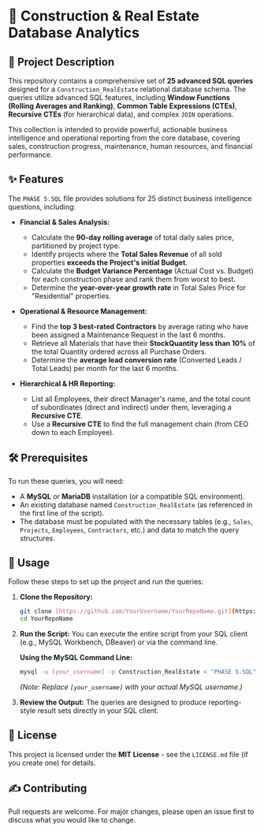 # 🏢 Construction & Real Estate Database Analytics

## 📝 Project Description

This repository contains a comprehensive set of **25 advanced SQL queries** designed for a `Construction_RealEstate` relational database schema. The queries utilize advanced SQL features, including **Window Functions (Rolling Averages and Ranking)**, **Common Table Expressions (CTEs)**, **Recursive CTEs** (for hierarchical data), and complex `JOIN` operations.

This collection is intended to provide powerful, actionable business intelligence and operational reporting from the core database, covering sales, construction progress, maintenance, human resources, and financial performance.

## ✨ Features

The `PHASE 5.SQL` file provides solutions for 25 distinct business intelligence questions, including:

* **Financial & Sales Analysis:**
    * Calculate the **90-day rolling average** of total daily sales price, partitioned by project type.
    * Identify projects where the **Total Sales Revenue** of all sold properties **exceeds the Project's initial Budget**.
    * Calculate the **Budget Variance Percentage** (Actual Cost vs. Budget) for each construction phase and rank them from worst to best.
    * Determine the **year-over-year growth rate** in Total Sales Price for "Residential" properties.

* **Operational & Resource Management:**
    * Find the **top 3 best-rated Contractors** by average rating who have been assigned a Maintenance Request in the last 6 months.
    * Retrieve all Materials that have their **StockQuantity less than 10%** of the total Quantity ordered across all Purchase Orders.
    * Determine the **average lead conversion rate** (Converted Leads / Total Leads) per month for the last 6 months.

* **Hierarchical & HR Reporting:**
    * List all Employees, their direct Manager's name, and the total count of subordinates (direct and indirect) under them, leveraging a **Recursive CTE**.
    * Use a **Recursive CTE** to find the full management chain (from CEO down to each Employee).

## 🛠️ Prerequisites

To run these queries, you will need:

* A **MySQL** or **MariaDB** installation (or a compatible SQL environment).
* An existing database named `Construction_RealEstate` (as referenced in the first line of the script).
* The database must be populated with the necessary tables (e.g., `Sales`, `Projects`, `Employees`, `Contractors`, etc.) and data to match the query structures.

## 🚀 Usage

Follow these steps to set up the project and run the queries:

1.  **Clone the Repository:**
    ```bash
    git clone [https://github.com/YourUsername/YourRepoName.git](https://github.com/YourUsername/YourRepoName.git)
    cd YourRepoName
    ```

2.  **Run the Script:**
    You can execute the entire script from your SQL client (e.g., MySQL Workbench, DBeaver) or via the command line.

    **Using the MySQL Command Line:**
    ```bash
    mysql -u [your_username] -p Construction_RealEstate < "PHASE 5.SQL"
    ```
    *(Note: Replace `[your_username]` with your actual MySQL username.)*

3.  **Review the Output:**
    The queries are designed to produce reporting-style result sets directly in your SQL client.

## 📄 License

This project is licensed under the **MIT License** - see the `LICENSE.md` file (if you create one) for details.

## ✍️ Contributing

Pull requests are welcome. For major changes, please open an issue first to discuss what you would like to change.

